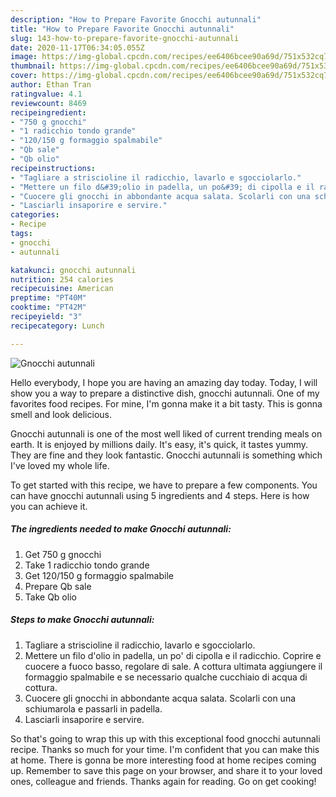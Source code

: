 ```yaml
---
description: "How to Prepare Favorite Gnocchi autunnali"
title: "How to Prepare Favorite Gnocchi autunnali"
slug: 143-how-to-prepare-favorite-gnocchi-autunnali
date: 2020-11-17T06:34:05.055Z
image: https://img-global.cpcdn.com/recipes/ee6406bcee90a69d/751x532cq70/gnocchi-autunnali-recipe-main-photo.jpg
thumbnail: https://img-global.cpcdn.com/recipes/ee6406bcee90a69d/751x532cq70/gnocchi-autunnali-recipe-main-photo.jpg
cover: https://img-global.cpcdn.com/recipes/ee6406bcee90a69d/751x532cq70/gnocchi-autunnali-recipe-main-photo.jpg
author: Ethan Tran
ratingvalue: 4.1
reviewcount: 8469
recipeingredient:
- "750 g gnocchi"
- "1 radicchio tondo grande"
- "120/150 g formaggio spalmabile"
- "Qb sale"
- "Qb olio"
recipeinstructions:
- "Tagliare a striscioline il radicchio, lavarlo e sgocciolarlo."
- "Mettere un filo d&#39;olio in padella, un po&#39; di cipolla e il radicchio. Coprire e cuocere a fuoco basso, regolare di sale. A cottura ultimata aggiungere il formaggio spalmabile e se necessario qualche cucchiaio di acqua di cottura."
- "Cuocere gli gnocchi in abbondante acqua salata. Scolarli con una schiumarola e passarli in padella."
- "Lasciarli insaporire e servire."
categories:
- Recipe
tags:
- gnocchi
- autunnali

katakunci: gnocchi autunnali 
nutrition: 254 calories
recipecuisine: American
preptime: "PT40M"
cooktime: "PT42M"
recipeyield: "3"
recipecategory: Lunch

---
```



![Gnocchi autunnali](https://img-global.cpcdn.com/recipes/ee6406bcee90a69d/751x532cq70/gnocchi-autunnali-recipe-main-photo.jpg)

Hello everybody, I hope you are having an amazing day today. Today, I will show you a way to prepare a distinctive dish, gnocchi autunnali. One of my favorites food recipes. For mine, I'm gonna make it a bit tasty. This is gonna smell and look delicious.



Gnocchi autunnali is one of the most well liked of current trending meals on earth. It is enjoyed by millions daily. It's easy, it's quick, it tastes yummy. They are fine and they look fantastic. Gnocchi autunnali is something which I've loved my whole life.


To get started with this recipe, we have to prepare a few components. You can have gnocchi autunnali using 5 ingredients and 4 steps. Here is how you can achieve it.

<!--inarticleads1-->

##### The ingredients needed to make Gnocchi autunnali:

1. Get 750 g gnocchi
1. Take 1 radicchio tondo grande
1. Get 120/150 g formaggio spalmabile
1. Prepare Qb sale
1. Take Qb olio




<!--inarticleads2-->

##### Steps to make Gnocchi autunnali:

1. Tagliare a striscioline il radicchio, lavarlo e sgocciolarlo.
1. Mettere un filo d&#39;olio in padella, un po&#39; di cipolla e il radicchio. Coprire e cuocere a fuoco basso, regolare di sale. A cottura ultimata aggiungere il formaggio spalmabile e se necessario qualche cucchiaio di acqua di cottura.
1. Cuocere gli gnocchi in abbondante acqua salata. Scolarli con una schiumarola e passarli in padella.
1. Lasciarli insaporire e servire.




So that's going to wrap this up with this exceptional food gnocchi autunnali recipe. Thanks so much for your time. I'm confident that you can make this at home. There is gonna be more interesting food at home recipes coming up. Remember to save this page on your browser, and share it to your loved ones, colleague and friends. Thanks again for reading. Go on get cooking!
